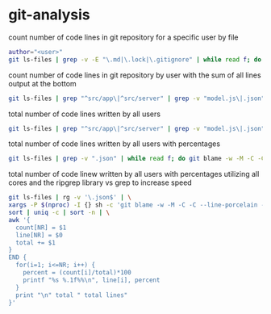# git-analysis

count number of code lines in git repository for a specific user by file
```bash
author="<user>"
git ls-files | grep -v -E "\.md|\.lock|\.gitignore" | while read f; do replaceEscaped=$(sed 's/[&/\]/\\&/g' <<<"$f"); git blame -w --line-porcelain -- "$f" | grep -I '^author ' | sed s/^/"$replaceEscaped"" "/; done | grep "$author" | awk '{print $1}' | sort -f | uniq -ic | sort -n | tee /dev/tty | awk '{s+=$1} END {printf "SUM: %.0f\n", s}'
```

count number of code lines in git repository by user with the sum of all lines output at the bottom
```bash
git ls-files | grep "^src/app\|^src/server" | grep -v "model.js\|.json" | while read f; do git blame -w -M -C -C --line-porcelain -- "$f" | grep -I '^author '; done | sort -f | uniq -ic | sort -n | tee "$(tty)" | awk '{sum += $1} END {print sum " total lines"}'
```

total number of code lines written by all users
```bash
git ls-files | grep "^src/app\|^src/server" | grep -v "model.js\|.json" | while read f; do git blame -w -M -C -C --line-porcelain -- "$f" | grep -I '^author '; done | sort -f | uniq -ic | sort -n | awk '{s+=$1} END {print s}'
```

total number of code lines written by all users with percentages
```bash
git ls-files | grep -v ".json" | while read f; do git blame -w -M -C -C --line-porcelain -- "$f" | grep -I '^author '; done | sort -f | uniq -ic | sort -n | { temp=$(</dev/stdin); IFS=$'\n' read -rd '' -A lines <<< $temp; total_lines=$(awk '{sum += $1} END {print sum}' <(echo $temp)); for line in $lines; do line_count=$(awk '{print $1}' <(echo $line)); percent=$(bc <<< "scale=3;$line_count/$total_lines*100") && echo "${line} ${percent}%"; done; echo "\n$total_lines total lines"}
```

total number of code linew written by all users with percentages utilizing all cores and the ripgrep library vs grep to increase speed
```bash
git ls-files | rg -v '\.json$' | \
xargs -P $(nproc) -I {} sh -c 'git blame -w -M -C -C --line-porcelain -- "$1" | rg -I "^author " 2>/dev/null' _ {} | \
sort | uniq -c | sort -n | \
awk '{
  count[NR] = $1
  line[NR] = $0
  total += $1
}
END {
  for(i=1; i<=NR; i++) {
    percent = (count[i]/total)*100
    printf "%s %.1f%%\n", line[i], percent
  }
  print "\n" total " total lines"
}'
```
